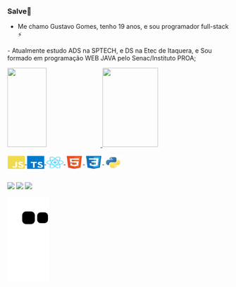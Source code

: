 ### Salve👋

- Me chamo Gustavo Gomes, tenho 19 anos, e sou programador full-stack ⚡
 <p></p>
- Atualmente estudo ADS na SPTECH, e DS na Etec de Itaquera, e Sou formado em programação WEB JAVA pelo Senac/Instituto PROA;
 <p></p>

<div>
<a href="https://github.com/GustavoGomesDaSilva">
 <img height="180em" width="42%" src="https://github-readme-stats.vercel.app/api?username=GustavoGomesDaSilva&show_icons=true&theme=apprentice&include_all_commits=true&count_private=true" />
 <img height="180em" width="50%" src="https://github-readme-stats.vercel.app/api/top-langs/?username=GustavoGomesDaSilva&layout=compact&langs_count=16&theme=apprentice" />
</div>

<div style="display: inline_block"><br>
  <img align="center" alt="Gu-Js" height="30" width="40" src="https://raw.githubusercontent.com/devicons/devicon/master/icons/javascript/javascript-plain.svg">
  <img align="center" alt="Gu-Ts" height="30" width="40" src="https://raw.githubusercontent.com/devicons/devicon/master/icons/typescript/typescript-plain.svg">
  <img align="center" alt="Gu-React" height="30" width="40" src="https://raw.githubusercontent.com/devicons/devicon/master/icons/react/react-original.svg">
  <img align="center" alt="Gu-HTML" height="30" width="40" src="https://raw.githubusercontent.com/devicons/devicon/master/icons/html5/html5-original.svg">
  <img align="center" alt="Gu-CSS" height="30" width="40" src="https://raw.githubusercontent.com/devicons/devicon/master/icons/css3/css3-original.svg">
  <img align="center" alt="Gu-Python" height="30" width="40" src="https://raw.githubusercontent.com/devicons/devicon/master/icons/python/python-original.svg">
 
  <!--<img align="right" alt="Gu-Batman" src="https://cdn.discordapp.com/attachments/625383734073360401/625383735185113130/1062164289860927609/hi.gif"> -->
 
</div>
 
  ## 
 
<div> 
  
  <a href="https://instagram.com/ggustavo_goomes" target="_blank"><img src="https://img.shields.io/badge/-Instagram-%23E4405F?style=for-the-badge&logo=instagram&logoColor=white" target="_blank"></a>
  <a href = "mailto:gustavo.gomes.lhp@hotmail.com"><img src="https://img.shields.io/badge/-Gmail-%23333?style=for-the-badge&logo=gmail&logoColor=white" target="_blank"></a>
  <a href="https://www.linkedin.com/in/gustavo-gomes-da-silva/" target="_blank"><img src="https://img.shields.io/badge/-LinkedIn-%230077B5?style=for-the-badge&logo=linkedin&logoColor=white" target="_blank"></a> 
 

</div>
 
  ![Snake animation](https://github.com/GustavoGomesDaSilva/GustavoGomesDaSilva/blob/output/github-contribution-grid-snake.svg)
 
 
